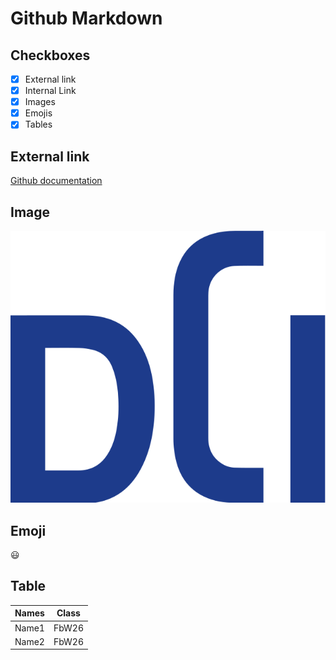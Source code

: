 # Github Markdown

## Checkboxes

- [x] External link
- [X] Internal Link
- [x] Images
- [x] Emojis
- [x] Tables

## External link

[Github documentation](https://help.github.com/en)

## Image

![DCI](./dci.svg)

## Emoji

:smiley:

## Table

Names | Class
------------ | -------------
Name1 | FbW26
Name2 | FbW26
